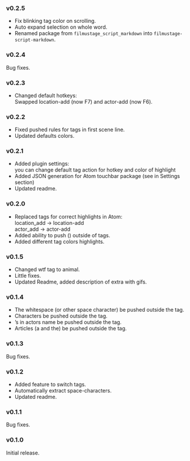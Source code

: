 ### v0.2.5
- Fix blinking tag color on scrolling.
- Auto expand selection on whole word.
- Renamed package from `filmustage_script_markdown` into `filmustage-script-markdown`.

### v0.2.4
Bug fixes.

### v0.2.3
- Changed default hotkeys:<br>
Swapped location-add (now F7) and actor-add (now F6).

### v0.2.2
- Fixed pushed rules for tags in first scene line.
- Updated defaults colors.

### v0.2.1
- Added plugin settings:<br>
you can change default tag action for hotkey and color of highlight
- Added JSON generation for Atom touchbar package (see in Settings section)
- Updated readme.

### v0.2.0
- Replaced tags for correct highlights in Atom:
<br>location_add -> location-add
<br>actor_add -> actor-add
- Added ability to push () outside of tags.
- Added different tag colors highlights.

### v0.1.5
- Changed wtf tag to animal.
- Little fixes.
- Updated Readme, added description of extra with gifs.

### v0.1.4
- The whitespace (or other space character) be pushed outside the tag.
- Characters be pushed outside the tag.
- ’s in actors name be pushed outside the tag.
- Articles (a and the) be pushed outside the tag.

### v0.1.3
Bug fixes.

### v0.1.2
- Added feature to switch tags.
- Automatically extract space-characters.
- Updated readme.

### v0.1.1
Bug fixes.

### v0.1.0
Initial release.

